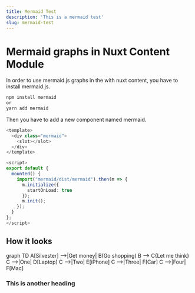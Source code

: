 ```yaml
---
title: Mermaid Test
description: 'This is a mermaid test'
slug: mermaid-test
---
```


# Mermaid graphs in Nuxt Content Module

In order to use mermaid.js graphs in the with nuxt content, you have to install mermaid.js.

```bash
npm install mermaid
or
yarn add mermaid
```

Then you have to add a new component named mermaid.

```typescript
<template>
  <div class="mermaid">
    <slot></slot>
  </div>
</template>

<script>
export default {
  mounted() {
    import("mermaid/dist/mermaid").then(m => {
      m.initialize({
        startOnLoad: true
      });
      m.init();
    });
  }
};
</script>
```

## How it looks

<mermaid>
graph TD
  A[Silvester] -->|Get money| B(Go shopping)
  B --> C{Let me think}
  C -->|One| D[Laptop]
  C -->|Two| E[iPhone]
  C -->|Three| F[Car]
  C -->|Four| F[Mac]
</mermaid>

### This is another heading
